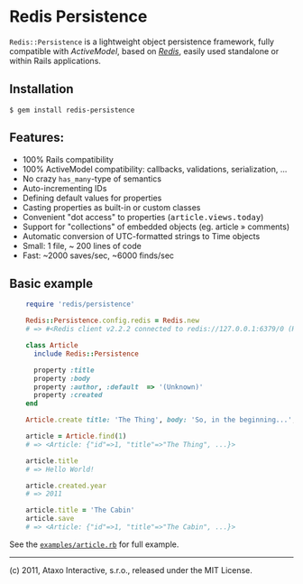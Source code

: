 Redis Persistence
=================

`Redis::Persistence` is a lightweight object persistence framework,
fully compatible with _ActiveModel_, based on [_Redis_](http://redis.io),
easily used standalone or within Rails applications.

Installation
------------

    $ gem install redis-persistence

Features:
---------

* 100% Rails compatibility
* 100% ActiveModel compatibility: callbacks, validations, serialization, ...
* No crazy `has_many`-type of semantics
* Auto-incrementing IDs
* Defining default values for properties
* Casting properties as built-in or custom classes
* Convenient "dot access" to properties (<tt>article.views.today</tt>)
* Support for "collections" of embedded objects (eg. article » comments)
* Automatic conversion of UTC-formatted strings to Time objects
* Small: 1 file, ~ 200 lines of code
* Fast: ~2000 saves/sec, ~6000 finds/sec

Basic example
-------------

```ruby
    require 'redis/persistence'

    Redis::Persistence.config.redis = Redis.new
    # => #<Redis client v2.2.2 connected to redis://127.0.0.1:6379/0 (Redis v2.4.1)>

    class Article
      include Redis::Persistence

      property :title
      property :body
      property :author, :default  => '(Unknown)'
      property :created
    end

    Article.create title: 'The Thing', body: 'So, in the beginning...', created: Time.now.utc

    article = Article.find(1)
    # => <Article: {"id"=>1, "title"=>"The Thing", ...}>

    article.title
    # => Hello World!

    article.created.year
    # => 2011

    article.title = 'The Cabin'
    article.save
    # => <Article: {"id"=>1, "title"=>"The Cabin", ...}>
```

See the [`examples/article.rb`](http://github.com/Ataxo/redis-persistence/blob/master/examples/article.rb) for full example.

-----

(c) 2011, Ataxo Interactive, s.r.o., released under the MIT License.

